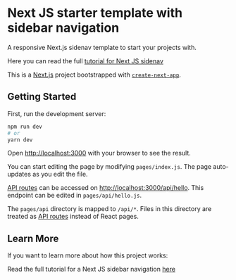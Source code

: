 # Next JS starter template with sidebar navigation
A responsive Next.js sidenav template to start your projects with.

Here you can read the full [tutorial for Next JS sidenav](https://daily-dev-tips.com/posts/creating-a-sidebar-layout-in-nextjs-with-tailwind/)

This is a [Next.js](https://nextjs.org/) project bootstrapped with [`create-next-app`](https://github.com/vercel/next.js/tree/canary/packages/create-next-app).

## Getting Started

First, run the development server:

```bash
npm run dev
# or
yarn dev
```

Open [http://localhost:3000](http://localhost:3000) with your browser to see the result.

You can start editing the page by modifying `pages/index.js`. The page auto-updates as you edit the file.

[API routes](https://nextjs.org/docs/api-routes/introduction) can be accessed on [http://localhost:3000/api/hello](http://localhost:3000/api/hello). This endpoint can be edited in `pages/api/hello.js`.

The `pages/api` directory is mapped to `/api/*`. Files in this directory are treated as [API routes](https://nextjs.org/docs/api-routes/introduction) instead of React pages.

## Learn More

If you want to learn more about how this project works:

Read the full tutorial for a Next JS sidebar navigation [here](https://daily-dev-tips.com/posts/creating-a-sidebar-layout-in-nextjs-with-tailwind/)

